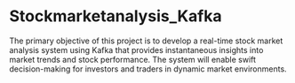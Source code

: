 # Stockmarketanalysis_Kafka
The primary objective of this project is to develop a real-time stock market analysis system using Kafka that provides instantaneous insights into market trends and stock performance. The system will enable swift decision-making for investors and traders in dynamic market environments.
